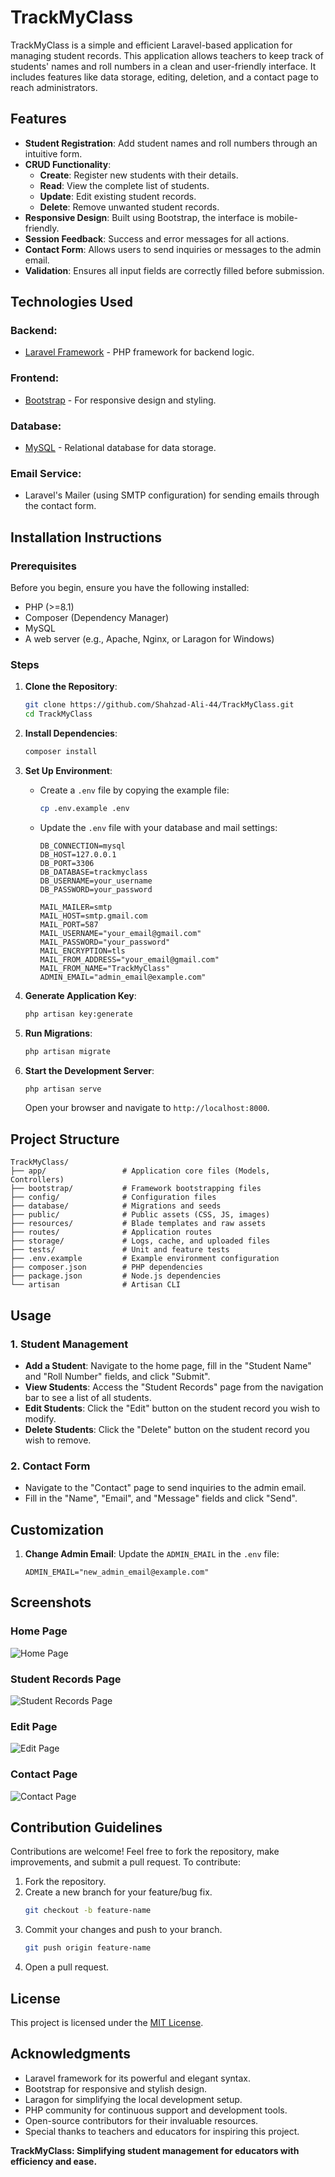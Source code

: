 # TrackMyClass

TrackMyClass is a simple and efficient Laravel-based application for managing student records. This application allows teachers to keep track of students' names and roll numbers in a clean and user-friendly interface. It includes features like data storage, editing, deletion, and a contact page to reach administrators.



## Features

- **Student Registration**: Add student names and roll numbers through an intuitive form.
- **CRUD Functionality**:
  - **Create**: Register new students with their details.
  - **Read**: View the complete list of students.
  - **Update**: Edit existing student records.
  - **Delete**: Remove unwanted student records.
- **Responsive Design**: Built using Bootstrap, the interface is mobile-friendly.
- **Session Feedback**: Success and error messages for all actions.
- **Contact Form**: Allows users to send inquiries or messages to the admin email.
- **Validation**: Ensures all input fields are correctly filled before submission.



## Technologies Used

### Backend:
- [Laravel Framework](https://laravel.com/) - PHP framework for backend logic.

### Frontend:
- [Bootstrap](https://getbootstrap.com/) - For responsive design and styling.

### Database:
- [MySQL](https://www.mysql.com/) - Relational database for data storage.

### Email Service:
- Laravel's Mailer (using SMTP configuration) for sending emails through the contact form.



## Installation Instructions

### Prerequisites

Before you begin, ensure you have the following installed:
- PHP (>=8.1)
- Composer (Dependency Manager)
- MySQL
- A web server (e.g., Apache, Nginx, or Laragon for Windows)

### Steps

1. **Clone the Repository**:
   ```bash
   git clone https://github.com/Shahzad-Ali-44/TrackMyClass.git
   cd TrackMyClass
   ```

2. **Install Dependencies**:
   ```bash
   composer install
   ```

3. **Set Up Environment**:
   - Create a `.env` file by copying the example file:
     ```bash
     cp .env.example .env
     ```
   - Update the `.env` file with your database and mail settings:
     ```env
     DB_CONNECTION=mysql
     DB_HOST=127.0.0.1
     DB_PORT=3306
     DB_DATABASE=trackmyclass
     DB_USERNAME=your_username
     DB_PASSWORD=your_password

     MAIL_MAILER=smtp
     MAIL_HOST=smtp.gmail.com
     MAIL_PORT=587
     MAIL_USERNAME="your_email@gmail.com"
     MAIL_PASSWORD="your_password"
     MAIL_ENCRYPTION=tls
     MAIL_FROM_ADDRESS="your_email@gmail.com"
     MAIL_FROM_NAME="TrackMyClass"
     ADMIN_EMAIL="admin_email@example.com"
     ```

4. **Generate Application Key**:
   ```bash
   php artisan key:generate
   ```

5. **Run Migrations**:
   ```bash
   php artisan migrate
   ```

6. **Start the Development Server**:
   ```bash
   php artisan serve
   ```
   Open your browser and navigate to `http://localhost:8000`.



## Project Structure

```plaintext
TrackMyClass/
├── app/                 # Application core files (Models, Controllers)
├── bootstrap/           # Framework bootstrapping files
├── config/              # Configuration files
├── database/            # Migrations and seeds
├── public/              # Public assets (CSS, JS, images)
├── resources/           # Blade templates and raw assets
├── routes/              # Application routes
├── storage/             # Logs, cache, and uploaded files
├── tests/               # Unit and feature tests
├── .env.example         # Example environment configuration
├── composer.json        # PHP dependencies
├── package.json         # Node.js dependencies
└── artisan              # Artisan CLI
```



## Usage

### 1. **Student Management**
- **Add a Student**: Navigate to the home page, fill in the "Student Name" and "Roll Number" fields, and click "Submit".
- **View Students**: Access the "Student Records" page from the navigation bar to see a list of all students.
- **Edit Students**: Click the "Edit" button on the student record you wish to modify.
- **Delete Students**: Click the "Delete" button on the student record you wish to remove.

### 2. **Contact Form**
- Navigate to the "Contact" page to send inquiries to the admin email.
- Fill in the "Name", "Email", and "Message" fields and click "Send".


## Customization

1. **Change Admin Email**:
   Update the `ADMIN_EMAIL` in the `.env` file:
   ```env
   ADMIN_EMAIL="new_admin_email@example.com"
   ```


## Screenshots

### Home Page
![Home Page](public/screenshots/homepage.png)

### Student Records Page
![Student Records Page](public/screenshots/studentrecords.png)

### Edit Page
![Edit Page](public/screenshots/editpage.png)

### Contact Page
![Contact Page](public/screenshots/contactpage.png)



## Contribution Guidelines

Contributions are welcome! Feel free to fork the repository, make improvements, and submit a pull request. To contribute:
1. Fork the repository.
2. Create a new branch for your feature/bug fix.
   ```bash
   git checkout -b feature-name
   ```
3. Commit your changes and push to your branch.
   ```bash
   git push origin feature-name
   ```
4. Open a pull request.



## License

This project is licensed under the [MIT License](LICENSE).

## Acknowledgments  
- Laravel framework for its powerful and elegant syntax.  
- Bootstrap for responsive and stylish design.  
- Laragon for simplifying the local development setup.  
- PHP community for continuous support and development tools.  
- Open-source contributors for their invaluable resources.  
- Special thanks to teachers and educators for inspiring this project.  

**TrackMyClass: Simplifying student management for educators with efficiency and ease.**  